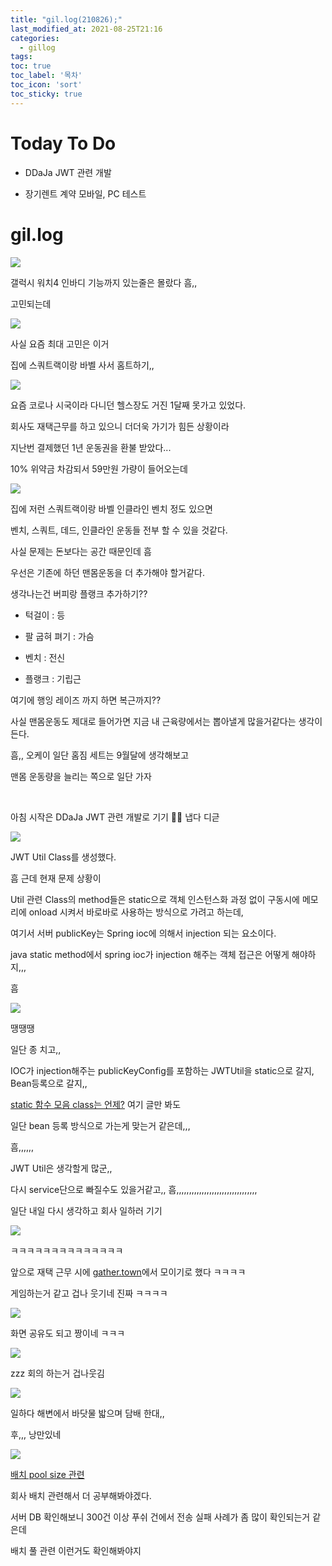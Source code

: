 ```yaml
---
title: "gil.log(210826);"
last_modified_at: 2021-08-25T21:16
categories: 
  - gillog
tags:
toc: true
toc_label: '목차'
toc_icon: 'sort'
toc_sticky: true
---
```

# Today To Do

- DDaJa JWT 관련 개발

- 장기렌트 계약 모바일, PC 테스트

# gil.log




![](https://images.velog.io/images/gillog/post/def9f3f2-4871-4e9d-b55b-3d88f8d69bff/image.png)

갤럭시 워치4 인바디 기능까지 있는줄은 몰랐다 흠,,

고민되는데

![](https://images.velog.io/images/gillog/post/18b9efcd-b126-439e-8463-6f8900442736/image.png)

사실 요즘 최대 고민은 이거

집에 스쿼트랙이랑 바벨 사서 홈트하기,,


![](https://images.velog.io/images/gillog/post/4e1262ab-2834-48d8-b434-70106d91d787/image.png)

요즘 코로나 시국이라 다니던 헬스장도 거진 1달째 못가고 있었다.

회사도 재택근무를 하고 있으니 더더욱 가기가 힘든 상황이라

지난번 결제했던 1년 운동권을 환불 받았다...

10% 위약금 차감되서 59만원 가량이 들어오는데


![](https://images.velog.io/images/gillog/post/c006bf02-6ee7-430e-a67f-524f42146b83/image.png)

집에 저런 스쿼트랙이랑 바벨 인클라인 벤치 정도 있으면

벤치, 스쿼트, 데드, 인클라인 운동들 전부 할 수 있을 것같다.

사실 문제는 돈보다는 공간 때문인데 흠

우선은 기존에 하던 맨몸운동을 더 추가해야 할거같다.

생각나는건 버피랑 플랭크 추가하기??

- 턱걸이 : 등

- 팔 굽혀 펴기 : 가슴

- 벤치 : 전신

- 플랭크 : 기립근

여기에 행잉 레이즈 까지 하면 복근까지??

사실 맨몸운동도 제대로 들어가면 지금 내 근육량에서는 뽑아낼게 많을거같다는 생각이 든다.

흠,, 오케이 일단 홈짐 세트는 9월달에 생각해보고

맨몸 운동량을 늘리는 쪽으로 일단 가자

<br>

아침 시작은 DDaJa JWT 관련 개발로 기기 💁‍♂️ 냅다 디귿

![](https://images.velog.io/images/gillog/post/93c22234-3168-404b-b6eb-c9d696bfd998/image.png)


JWT Util Class를 생성했다.

흠 근데 현재 문제 상황이

Util 관련 Class의 method들은 static으로 객체 인스턴스화 과정 없이 구동시에 메모리에 onload 시켜서 바로바로 사용하는 방식으로 가려고 하는데,

여기서 서버 publicKey는 Spring ioc에 의해서 injection 되는 요소이다.

java static method에서 spring ioc가 injection 해주는 객체 접근은 어떻게 해야하지,,,

흠


![](https://images.velog.io/images/gillog/post/dce899cc-14b2-4a51-b087-950bd30dffc2/image.png)

땡땡땡

일단 종 치고,,

IOC가 injection해주는 publicKeyConfig를 포함하는 JWTUtil을 static으로 갈지, Bean등록으로 갈지,,

[static 함수 모음 class는 언제?](http://kwon37xi.egloos.com/4844149?fbclid=IwAR1xFeOpZoEIax-poKhS1Lz5LiYdAoU6p4bRt-HNGyd3vIlNpljvvOomfvM) 여기 글만 봐도

일단 bean 등록 방식으로 가는게 맞는거 같은데,,,

흠,,,,,,

JWT Util은 생각할게 많군,,

다시 service단으로 빠질수도 있을거같고,, 흠,,,,,,,,,,,,,,,,,,,,,,,,,,,,,,,,

일단 내일 다시 생각하고 회사 일하러 기기



![](https://images.velog.io/images/gillog/post/44284f88-454c-4fed-a5fe-946da682bc12/image.png)



ㅋㅋㅋㅋㅋㅋㅋㅋㅋㅋㅋㅋㅋㅋ

앞으로 재택 근무 시에 [gather.town](https://www.gather.town/)에서 모이기로 했다 ㅋㅋㅋㅋ

게임하는거 같고 겁나 웃기네 진짜 ㅋㅋㅋㅋ

![](https://images.velog.io/images/gillog/post/1f1b5393-a040-4b5e-831d-1132f67f9a56/image.png)


화면 공유도 되고 짱이네 ㅋㅋㅋ

![](https://images.velog.io/images/gillog/post/36909239-a967-4dbd-9ee9-85565e7289e1/image.png)

zzz 회의 하는거 겁나웃김

![](https://images.velog.io/images/gillog/post/a58deb9e-84cb-4bf0-8189-c1db791321f9/image.png)

일하다 해변에서 바닷물 밟으며 담배 한대,,

후,,, 낭만있네

![](https://images.velog.io/images/gillog/post/dc603046-9026-439f-b5d9-4fac4830a54e/image.png)


[배치 pool size 관련](https://leeyh0216.github.io/posts/truth_of_threadpoolexecutor/)

회사 배치 관련해서 더 공부해봐야겠다.

서버 DB 확인해보니 300건 이상 푸쉬 건에서 전송 실패 사례가 좀 많이 확인되는거 같은데

배치 풀 관련 이런거도 확인해봐야지